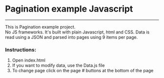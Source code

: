 # Pagination example Javascript

---

This is Pagination example project.  
No JS frameworks. It's built with plain Javascript, html and CSS.
Data is read using a JSON and parsed into pages using 9 items per page.

### Instructions:

1. Open index.html
2. If you want to modify data, use the Data.js file
3. To change page click on the page # buttons at the bottom of the page
